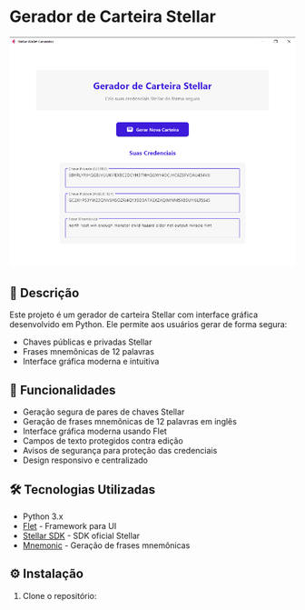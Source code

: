 # Gerador de Carteira Stellar

![Stellar Wallet Generator](https://github.com/Douglas-Rodrigues1988/projetos_dev_30k/blob/main/desafio_1/img/stellar_wallet_generator.png)

## 📝 Descrição

Este projeto é um gerador de carteira Stellar com interface gráfica desenvolvido em Python. Ele permite aos usuários gerar de forma segura:
- Chaves públicas e privadas Stellar
- Frases mnemônicas de 12 palavras
- Interface gráfica moderna e intuitiva

## 🚀 Funcionalidades

- Geração segura de pares de chaves Stellar
- Geração de frases mnemônicas de 12 palavras em inglês
- Interface gráfica moderna usando Flet
- Campos de texto protegidos contra edição
- Avisos de segurança para proteção das credenciais
- Design responsivo e centralizado

## 🛠️ Tecnologias Utilizadas

- Python 3.x
- [Flet](https://flet.dev/) - Framework para UI
- [Stellar SDK](https://stellar-sdk.readthedocs.io/) - SDK oficial Stellar
- [Mnemonic](https://github.com/trezor/python-mnemonic) - Geração de frases mnemônicas

## ⚙️ Instalação

1. Clone o repositório:

